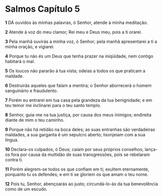 # Salmos Capítulo 5

**1** 	DÁ ouvidos às minhas palavras, ó Senhor, atende à minha meditação.

**2** 	Atende à voz do meu clamor, Rei meu e Deus meu, pois a ti orarei.

**3** 	Pela manhã ouvirás a minha voz, ó Senhor; pela manhã apresentarei a ti a minha oração, e vigiarei.

**4** 	Porque tu não és um Deus que tenha prazer na iniqüidade, nem contigo habitará o mal.

**5** 	Os loucos não pararão à tua vista; odeias a todos os que praticam a maldade.

**6** 	Destruirás aqueles que falam a mentira; o Senhor aborrecerá o homem sanguinário e fraudulento.

**7** 	Porém eu entrarei em tua casa pela grandeza da tua benignidade; e em teu temor me inclinarei para o teu santo templo.

**8** 	Senhor, guia-me na tua justiça, por causa dos meus inimigos; endireita diante de mim o teu caminho.

**9** 	Porque não há retidão na boca deles; as suas entranhas são verdadeiras maldades, a sua garganta é um sepulcro aberto; lisonjeiam com a sua língua.

**10** 	Declara-os culpados, ó Deus; caiam por seus próprios conselhos; lança-os fora por causa da multidão de suas transgressões, pois se rebelaram contra ti.

**11** 	Porém alegrem-se todos os que confiam em ti; exultem eternamente, porquanto tu os defendes; e em ti se gloriem os que amam o teu nome.

**12** 	Pois tu, Senhor, abençoarás ao justo; circundá-lo-ás da tua benevolência como de um escudo.


